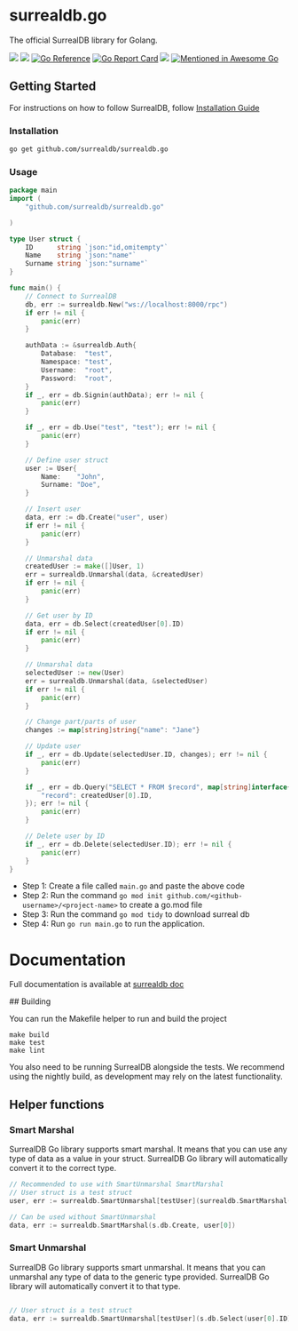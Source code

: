 # surrealdb.go

The official SurrealDB library for Golang.

[![](https://img.shields.io/badge/status-beta-ff00bb.svg?style=flat-square)](https://github.com/surrealdb/surrealdb.go) 
[![](https://img.shields.io/badge/docs-view-44cc11.svg?style=flat-square)](https://surrealdb.com/docs/integration/libraries/golang)
[![Go Reference](https://pkg.go.dev/badge/github.com/surrealdb/surrealdb.go.svg)](https://pkg.go.dev/github.com/surrealdb/surrealdb.go)
[![Go Report Card](https://goreportcard.com/badge/github.com/surrealdb/surrealdb.go)](https://goreportcard.com/report/github.com/surrealdb/surrealdb.go)
[![](https://img.shields.io/badge/license-Apache_License_2.0-00bfff.svg?style=flat-square)](https://github.com/surrealdb/surrealdb.go)
[![Mentioned in Awesome Go](https://awesome.re/mentioned-badge.svg)](https://github.com/avelino/awesome-go)

## Getting Started

For instructions on how to follow SurrealDB, follow [Installation Guide](https://surrealdb.com/docs/installation)

### Installation

```bash
go get github.com/surrealdb/surrealdb.go
```

### Usage

```go
package main
import (
	"github.com/surrealdb/surrealdb.go"

)

type User struct {
	ID      string `json:"id,omitempty"`
	Name    string `json:"name"`
	Surname string `json:"surname"`
}

func main() {
	// Connect to SurrealDB
	db, err := surrealdb.New("ws://localhost:8000/rpc")
	if err != nil {
		panic(err)
	}

	authData := &surrealdb.Auth{
		Database:  "test",
		Namespace: "test",
		Username:  "root",
		Password:  "root",
	}
	if _, err = db.Signin(authData); err != nil {
		panic(err)
	}

	if _, err = db.Use("test", "test"); err != nil {
		panic(err)
	}

	// Define user struct
	user := User{
		Name:    "John",
		Surname: "Doe",
	}

	// Insert user
	data, err := db.Create("user", user)
	if err != nil {
		panic(err)
	}

	// Unmarshal data
	createdUser := make([]User, 1)
	err = surrealdb.Unmarshal(data, &createdUser)
	if err != nil {
		panic(err)
	}

	// Get user by ID
	data, err = db.Select(createdUser[0].ID)
	if err != nil {
		panic(err)
	}

	// Unmarshal data
	selectedUser := new(User)
	err = surrealdb.Unmarshal(data, &selectedUser)
	if err != nil {
		panic(err)
	}

	// Change part/parts of user
	changes := map[string]string{"name": "Jane"}

	// Update user
	if _, err = db.Update(selectedUser.ID, changes); err != nil {
		panic(err)
	}

	if _, err = db.Query("SELECT * FROM $record", map[string]interface{}{
		"record": createdUser[0].ID,
	}); err != nil {
		panic(err)
	}

	// Delete user by ID
	if _, err = db.Delete(selectedUser.ID); err != nil {
		panic(err)
	}
}
```

* Step 1: Create a file called `main.go` and paste the above code
* Step 2: Run the command `go mod init github.com/<github-username>/<project-name>` to create a go.mod file
* Step 3: Run the command `go mod tidy` to download surreal db
* Step 4: Run `go run main.go` to run the application. 

# Documentation

Full documentation is available at [surrealdb doc](https://surrealdb.com/docs/integration/libraries/golang)

## Building

You can run the Makefile helper to run and build the project

```
make build
make test
make lint
```

You also need to be running SurrealDB alongside the tests.
We recommend using the nightly build, as development may rely on the latest functionality.


## Helper functions
### Smart Marshal

SurrealDB Go library supports smart marshal. It means that you can use any type of data as a value in your struct. SurrealDB Go library will automatically convert it to the correct type.

```go
// Recommended to use with SmartUnmarshal SmartMarshal
// User struct is a test struct
user, err := surrealdb.SmartUnmarshal[testUser](surrealdb.SmartMarshal(s.db.Create, user[0]))

// Can be used without SmartUnmarshal
data, err := surrealdb.SmartMarshal(s.db.Create, user[0])
```

### Smart Unmarshal

SurrealDB Go library supports smart unmarshal. It means that you can unmarshal any type of data to the generic type provided. SurrealDB Go library will automatically convert it to that type.

```go

// User struct is a test struct
data, err := surrealdb.SmartUnmarshal[testUser](s.db.Select(user[0].ID))

```




